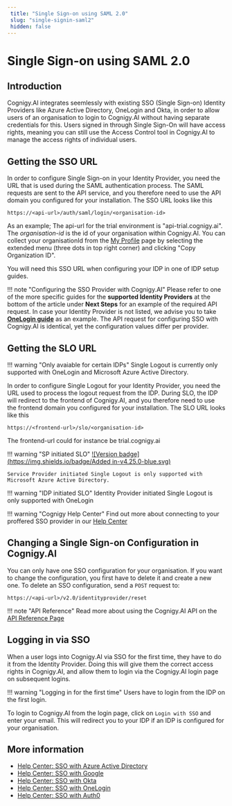 ```yaml
---
 title: "Single Sign-on using SAML 2.0" 
 slug: "single-signin-saml2" 
 hidden: false 
---
```

# Single Sign-on using SAML 2.0

## Introduction

<div class="divider"></div>

Cognigy.AI integrates seemlessly with existing SSO (Single Sign-on) Identity Providers like Azure Active Directory, OneLogin and Okta, in order to allow users of an organisation to login to Cognigy.AI without having separate credentials for this. Users signed in through Single Sign-On will have access rights, meaning you can still use the Access Control tool in Cognigy.AI to manage the access rights of individual users.

## Getting the SSO URL

<div class="divider"></div>

In order to configure Single Sign-on in your Identity Provider, you need the URL that is used during the SAML authentication process. The SAML requests are sent to the API service, and you therefore need to use the API domain you configured for your installation. The SSO URL looks like this

```
https://<api-url>/auth/saml/login/<organisation-id>
``` 

As an example; The api-url for the trial environment is "api-trial.cognigy.ai". The *organisation-id* is the id of your organisation within Cognigy.AI. You can collect your organisationId from the [My Profile]({{config.site_url}}ai/tools/interaction-panel/profile/) page by selecting the extended menu (three dots in top right corner) and clicking "Copy Organization ID".

You will need this SSO URL when configuring your IDP in one of IDP setup guides.

!!! note "Configuring the SSO Provider with Cognigy.AI"
    Please refer to one of the more specific guides for the **supported Identity Providers** at the bottom of the article under **Next Steps** for an example of the required API request. 
    In case your Identity Provider is not listed, we advise you to take [**OneLogin guide**](https://support.cognigy.com/hc/en-us/articles/360016310699-OneLogin#introduction-0-0) as an example. The API request for configuring SSO with Cognigy.AI is identical, yet the configuration values differ per provider.

## Getting the SLO URL
<div class="divider"></div>

!!! warning "Only avaiable for certain IDPs"
    Single Logout is currently only supported with OneLogin and Microsoft Azure Active Directory.

In order to configure Single Logout for your Identity Provider, you need the URL used to process the logout request from the IDP. During SLO, the IDP will redirect to the frontend of Cognigy.AI, and you therefore need to use the frontend domain you configured for your installation. The SLO URL looks like this

```
https://<frontend-url>/slo/<organisation-id>
``` 

The frontend-url could for instance be trial.cognigy.ai

!!! warning "SP initiated SLO"
    [![Version badge](https://img.shields.io/badge/Added in-v4.25.0-blue.svg)]({{config.site_url}})

    Service Provider initiated Single Logout is only supported with Microsoft Azure Active Directory.

!!! warning "IDP initiated SLO"
    Identity Provider initiated Single Logout is only supported with OneLogin

!!! warning "Cognigy Help Center"
    Find out more about connecting to your proffered SSO provider in our [Help Center](https://support.cognigy.com/hc/en-us/sections/360004563679-Single-Sign-on)

## Changing a Single Sign-on Configuration in Cognigy.AI

<div class="divider"></div>

You can only have one SSO configuration for your organisation. If you want to change the configuration, you first have to delete it and create a new one. To delete an SSO configuration, send a ```POST``` request to:

```
https://<api-url>/v2.0/identityprovider/reset
``` 

!!! note "API Reference"
    Read more about using the Cognigy.AI API on the [API Reference Page](https://api-trial.cognigy.ai/openapi#post-/v2.0/identityprovider/reset)

## Logging in via SSO


<div class="divider"></div>

When a user logs into Cognigy.AI via SSO for the first time, they have to do it from the Identity Provider. Doing this will give them the correct access rights in Cognigy.AI, and allow them to login via the Cognigy.AI login page on subsequent logins.

!!! warning "Logging in for the first time"
    Users have to login from the IDP on the first login.


To login to Cognigy.AI from the login page, click on ```Login with SSO``` and enter your email. This will redirect you to your IDP if an IDP is configured for your organisation.

## More information

- [Help Center: SSO with Azure Active Directory](https://support.cognigy.com/hc/en-us/articles/360016310859-Azure-Active-Directory)
- [Help Center: SSO with Google](https://support.cognigy.com/hc/en-us/articles/360016274780-Google)
- [Help Center: SSO with Okta](https://support.cognigy.com/hc/en-us/articles/360016311079-Okta)
- [Help Center: SSO with OneLogin](https://support.cognigy.com/hc/en-us/articles/360016310699-OneLogin)
- [Help Center: SSO with Auth0](https://support.cognigy.com/hc/en-us/articles/360018693139)
